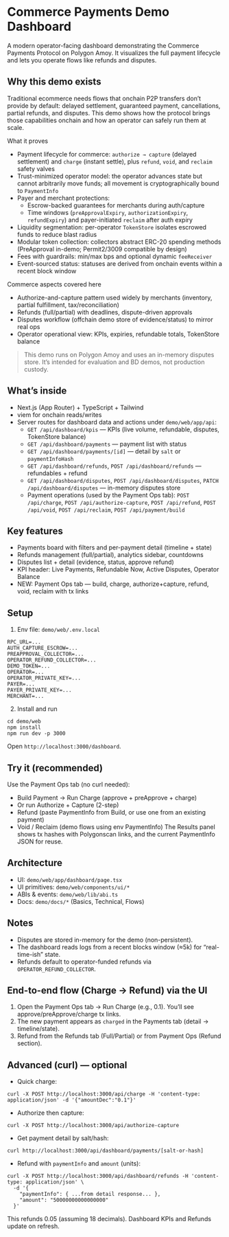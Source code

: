 # Commerce Payments Demo Dashboard

A modern operator-facing dashboard demonstrating the Commerce Payments Protocol on Polygon Amoy. It visualizes the full payment lifecycle and lets you operate flows like refunds and disputes.

## Why this demo exists
Traditional ecommerce needs flows that onchain P2P transfers don’t provide by default: delayed settlement, guaranteed payment, cancellations, partial refunds, and disputes. This demo shows how the protocol brings those capabilities onchain and how an operator can safely run them at scale.

What it proves
- Payment lifecycle for commerce: `authorize → capture` (delayed settlement) and `charge` (instant settle), plus `refund`, `void`, and `reclaim` safety valves
- Trust-minimized operator model: the operator advances state but cannot arbitrarily move funds; all movement is cryptographically bound to `PaymentInfo`
- Payer and merchant protections:
  - Escrow-backed guarantees for merchants during auth/capture
  - Time windows (`preApprovalExpiry`, `authorizationExpiry`, `refundExpiry`) and payer-initiated `reclaim` after auth expiry
- Liquidity segmentation: per-operator `TokenStore` isolates escrowed funds to reduce blast radius
- Modular token collection: collectors abstract ERC-20 spending methods (PreApproval in-demo; Permit2/3009 compatible by design)
- Fees with guardrails: min/max bps and optional dynamic `feeReceiver`
- Event-sourced status: statuses are derived from onchain events within a recent block window

Commerce aspects covered here
- Authorize-and-capture pattern used widely by merchants (inventory, partial fulfillment, tax/reconciliation)
- Refunds (full/partial) with deadlines, dispute-driven approvals
- Disputes workflow (offchain demo store of evidence/status) to mirror real ops
- Operator operational view: KPIs, expiries, refundable totals, TokenStore balance

> This demo runs on Polygon Amoy and uses an in-memory disputes store. It’s intended for evaluation and BD demos, not production custody.

## What’s inside
- Next.js (App Router) + TypeScript + Tailwind
- viem for onchain reads/writes
- Server routes for dashboard data and actions under `demo/web/app/api`:
  - `GET /api/dashboard/kpis` — KPIs (live volume, refundable, disputes, TokenStore balance)
  - `GET /api/dashboard/payments` — payment list with status
  - `GET /api/dashboard/payments/[id]` — detail by `salt` or `paymentInfoHash`
  - `GET /api/dashboard/refunds`, `POST /api/dashboard/refunds` — refundables + refund
  - `GET /api/dashboard/disputes`, `POST /api/dashboard/disputes`, `PATCH /api/dashboard/disputes` — in-memory disputes store
  - Payment operations (used by the Payment Ops tab): `POST /api/charge`, `POST /api/authorize-capture`, `POST /api/refund`, `POST /api/void`, `POST /api/reclaim`, `POST /api/payment/build`

## Key features
- Payments board with filters and per-payment detail (timeline + state)
- Refunds management (full/partial), analytics sidebar, countdowns
- Disputes list + detail (evidence, status, approve refund)
- KPI header: Live Payments, Refundable Now, Active Disputes, Operator Balance
- NEW: Payment Ops tab — build, charge, authorize+capture, refund, void, reclaim with tx links

## Setup
1) Env file: `demo/web/.env.local`
```
RPC_URL=...
AUTH_CAPTURE_ESCROW=...
PREAPPROVAL_COLLECTOR=...
OPERATOR_REFUND_COLLECTOR=...
DEMO_TOKEN=...
OPERATOR=...
OPERATOR_PRIVATE_KEY=...
PAYER=...
PAYER_PRIVATE_KEY=...
MERCHANT=...
```
2) Install and run
```
cd demo/web
npm install
npm run dev -p 3000
```
Open `http://localhost:3000/dashboard`.

## Try it (recommended)
Use the Payment Ops tab (no curl needed):
- Build Payment → Run Charge (approve + preApprove + charge)
- Or run Authorize + Capture (2-step)
- Refund (paste PaymentInfo from Build, or use one from an existing payment)
- Void / Reclaim (demo flows using env PaymentInfo)
The Results panel shows tx hashes with Polygonscan links, and the current PaymentInfo JSON for reuse.

## Architecture
- UI: `demo/web/app/dashboard/page.tsx`
- UI primitives: `demo/web/components/ui/*`
- ABIs & events: `demo/web/lib/abi.ts`
- Docs: `demo/docs/*` (Basics, Technical, Flows)

## Notes
- Disputes are stored in-memory for the demo (non-persistent).
- The dashboard reads logs from a recent blocks window (≈5k) for “real-time-ish” state.
- Refunds default to operator-funded refunds via `OPERATOR_REFUND_COLLECTOR`. 

## End-to-end flow (Charge → Refund) via the UI
1) Open the Payment Ops tab → Run Charge (e.g., 0.1). You’ll see approve/preApprove/charge tx links.
2) The new payment appears as `charged` in the Payments tab (detail → timeline/state).
3) Refund from the Refunds tab (Full/Partial) or from Payment Ops (Refund section).

## Advanced (curl) — optional
- Quick charge:
```
curl -X POST http://localhost:3000/api/charge -H 'content-type: application/json' -d '{"amountDec":"0.1"}'
```
- Authorize then capture:
```
curl -X POST http://localhost:3000/api/authorize-capture
```
- Get payment detail by salt/hash:
```
curl http://localhost:3000/api/dashboard/payments/[salt-or-hash]
```
- Refund with `paymentInfo` and `amount` (units):
```
curl -X POST http://localhost:3000/api/dashboard/refunds -H 'content-type: application/json' \
  -d '{
    "paymentInfo": { ...from detail response... },
    "amount": "50000000000000000"
  }'
```
This refunds 0.05 (assuming 18 decimals). Dashboard KPIs and Refunds update on refresh. 